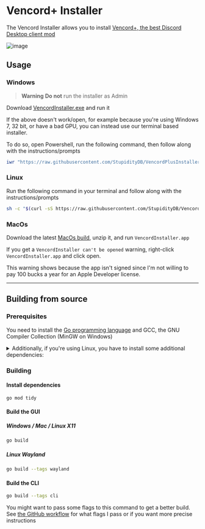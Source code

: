 # Vencord+ Installer

The Vencord Installer allows you to install [Vencord+, the best Discord Desktop client mod](https://github.com/StupidityDB/VencordPlus)

![image](https://user-images.githubusercontent.com/45497981/226734476-5fb42420-844d-4e27-ae06-4799118e086e.png)

## Usage

### Windows

> **Warning**
> **Do not** run the installer as Admin

Download [VencordInstaller.exe](https://github.com/StupidityDB/VencordPlusInstaller/releases/latest/download/VencordInstaller.exe) and run it

If the above doesn't work/open, for example because you're using Windows 7, 32 bit, or have a bad GPU, you can instead use our terminal based installer.

To do so, open Powershell, run the following command, then follow along with the instructions/prompts

```ps1
iwr "https://raw.githubusercontent.com/StupidityDB/VencordPlusInstaller/main/install.ps1" -UseBasicParsing | iex
```

### Linux

Run the following command in your terminal and follow along with the instructions/prompts

```sh
sh -c "$(curl -sS https://raw.githubusercontent.com/StupidityDB/VencordPlusInstaller/main/install.sh)"
```

### MacOs

Download the latest [MacOs build](https://github.com/StupidityDB/VencordPlusInstaller/releases/latest/download/VencordInstaller.MacOS.zip), unzip it, and run `VencordInstaller.app`

If you get a `VencordInstaller can't be opened` warning, right-click `VencordInstaller.app` and click open.

This warning shows because the app isn't signed since I'm not willing to pay 100 bucks a year for an Apple Developer license.

---

## Building from source

### Prerequisites

You need to install the [Go programming language](https://go.dev/doc/install) and GCC, the GNU Compiler Collection (MinGW on Windows)

<details>
<summary>Additionally, if you're using Linux, you have to install some additional dependencies:</summary>

#### Base dependencies

```sh
apt install -y pkg-config libsdl2-dev libglx-dev libgl1-mesa-dev
```

#### X11 dependencies

```sh
apt install -y xorg-dev
```

#### Wayland dependencies

```sh
apt install -y libwayland-dev libxkbcommon-dev wayland-protocols extra-cmake-modules
```

</details>

### Building

#### Install dependencies

```sh
go mod tidy
```

#### Build the GUI

##### Windows / Mac / Linux X11

```sh
go build
```

##### Linux Wayland

```sh
go build --tags wayland
```

#### Build the CLI

```sh
go build --tags cli
```

You might want to pass some flags to this command to get a better build.
See [the GitHub workflow](https://github.com/Vendicated/VencordInstaller/blob/main/.github/workflows/release.yml) for what flags I pass or if you want more precise instructions

